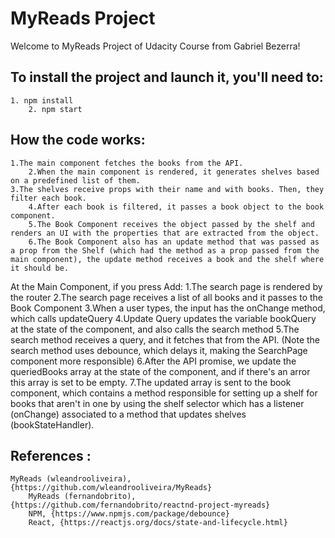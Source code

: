 # MyReads Project

Welcome to MyReads Project of Udacity Course from Gabriel Bezerra!

## To install the project and launch it, you'll need to:
	1. npm install
    	2. npm start

## How the code works:
	1.The main component fetches the books from the API.
    	2.When the main component is rendered, it generates shelves based on a predefined list of them.
   	3.The shelves receive props with their name and with books. Then, they filter each book.
    	4.After each book is filtered, it passes a book object to the book component.
    	5.The Book Component receives the object passed by the shelf and renders an UI with the properties that are extracted from the object.
    	6.The Book Component also has an update method that was passed as a prop from the Shelf (which had the method as a prop passed from the main component), the update method receives a book and the shelf where it should be.

At the Main Component, if you press Add:
	1.The search page is rendered by the router
    	2.The search page receives a list of all books and it passes to the Book Component
	3.When a user types, the input has the onChange method, which calls updateQuery
    	4.Update Query updates the variable bookQuery at the state of the component, and also calls the search method
    	5.The search method receives a query, and it fetches that from the API. (Note the search method uses debounce, which delays it, making the SearchPage component more responsible)
    	6.After the API promise, we update the queriedBooks array at the state of the component, and if there's an arror this array is set to be empty.
    	7.The updated array is sent to the book component, which contains a method responsible for setting up a shelf for books that aren't in one by using the shelf selector which has a listener (onChange) associated to a method that updates shelves (bookStateHandler).

## References :
	MyReads (wleandrooliveira), {https://github.com/wleandrooliveira/MyReads}
    	MyReads (fernandobrito), {https://github.com/fernandobrito/reactnd-project-myreads}
    	NPM, {https://www.npmjs.com/package/debounce}
    	React, {https://reactjs.org/docs/state-and-lifecycle.html}
